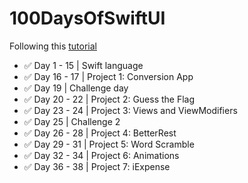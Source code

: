 # 100DaysOfSwiftUI

Following this [tutorial](https://www.hackingwithswift.com/100/swiftui)

- ✅ Day 1 - 15 | Swift language
- ✅ Day 16 - 17 | Project 1: Conversion App
- ✅ Day 19 | Challenge day
- ✅ Day 20 - 22 | Project 2: Guess the Flag
- ✅ Day 23 - 24 | Project 3: Views and ViewModifiers
- ✅ Day 25 | Challenge 2
- ✅ Day 26 - 28 | Project 4: BetterRest
- ✅ Day 29 - 31 | Project 5: Word Scramble
- ✅ Day 32 - 34 | Project 6: Animations
- ✅ Day 36 - 38 | Project 7: iExpense
